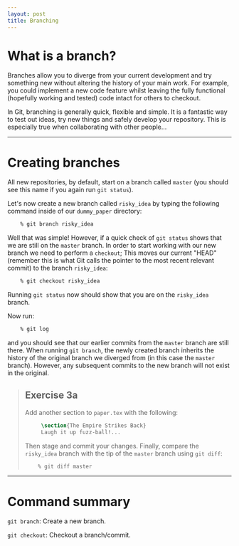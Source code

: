 ```yaml
---
layout: post
title: Branching
---
```


# What is a branch?

Branches allow you to diverge from your current development and try something
new without altering the history of your main work.  For example, you could
implement a new code feature whilst leaving the fully functional (hopefully
working and tested) code intact for others to checkout.

In Git, branching is generally quick, flexible and simple.  It is a fantastic
way to test out ideas, try new things and safely develop your repository.  This
is especially true when collaborating with other people...

--------

# Creating branches

All new repositories, by default, start on a branch called ``master`` (you
should see this name if you again run ``git status``).

Let's now create a new branch called ``risky_idea`` by typing the following
command inside of our ``dummy_paper`` directory:

```bash
    % git branch risky_idea
```

Well that was simple!  However, if a quick check of ``git status`` shows that we
are still on the ``master`` branch.  In order to start working with our new
branch we need to perform a ``checkout``; This moves our current "HEAD"
(remember this is what Git calls the pointer to the most recent relevant commit)
to the branch ``risky_idea``:

```bash
    % git checkout risky_idea
```

Running ``git status`` now should show that you are on the ``risky_idea``
branch.

Now run:

```bash
    % git log
```

and you should see that our earlier commits from the ``master`` branch are still
there.  When running ``git branch``, the newly created branch inherits the
history of the original branch we diverged from (in this case the ``master``
branch).  However, any subsequent commits to the new branch will not exist in
the original.

> ## **Exercise 3a**
>
>
>    Add another section to ``paper.tex`` with the following:
>    
>   ```latex
>        \section{The Empire Strikes Back}
>        Laugh it up fuzz-ball!...
>   ```
>
>    Then stage and commit your changes.  Finally, compare the ``risky_idea``
>    branch with the tip of the ``master`` branch using ``git diff``:
>
>   ```bash
>       % git diff master
>   ```

--------

# Command summary

``git branch``: Create a new branch.

``git checkout``: Checkout a branch/commit.
